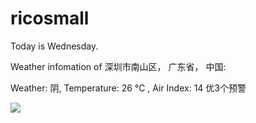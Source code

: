 # ricosmall

Today is Wednesday.

Weather infomation of 深圳市南山区， 广东省， 中国: 

Weather: 阴, Temperature: 26 ℃ , Air Index: 14 优3个预警

<img src="https://github-readme-stats.vercel.app/api?username=ricosmall&show_icons=true" />
